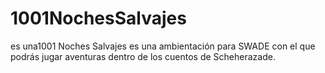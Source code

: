 # 1001NochesSalvajes
es una1001 Noches Salvajes es una ambientación para SWADE con el que podrás jugar aventuras dentro de los cuentos de Scheherazade.
